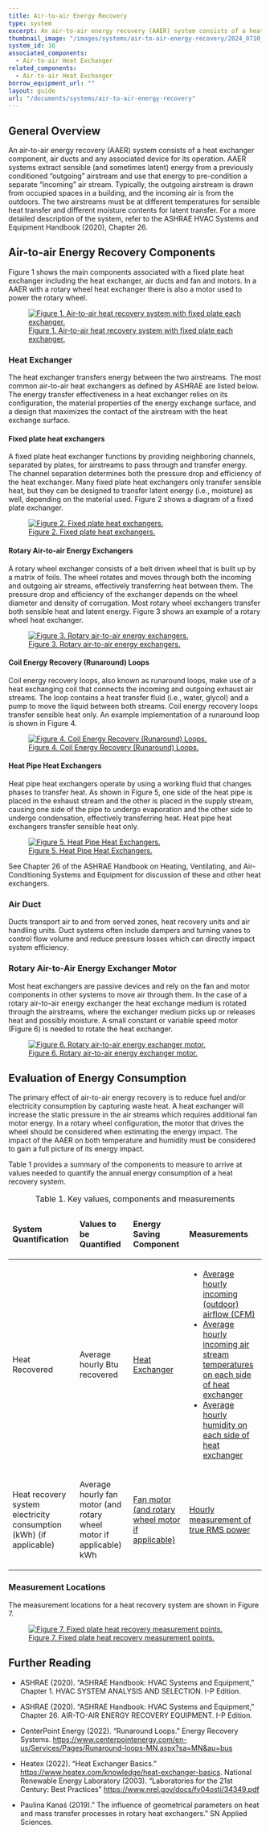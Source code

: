 ```yaml
---
title: Air-to-air Energy Recovery 
type: system
excerpt: An air-to-air energy recovery (AAER) system consists of a heat exchanger component, air ducts and any associated device for its operation.
thumbnail_image: "/images/systems/air-to-air-energy-recovery/2024_0710_AtA energy recovery system_thumbnail_RESIZED.jpg"
system_id: 16
associated_components:
  - Air-to-air Heat Exchanger
related_components:
  - Air-to-air Heat Exchanger
borrow_equipment_url: ""
layout: guide
url: "/documents/systems/air-to-air-energy-recovery"
---
```


## General Overview 

An air-to-air energy recovery (AAER) system consists of a heat exchanger component, air ducts and any associated device for its operation. AAER systems extract sensible (and sometimes latent) energy from a previously conditioned “outgoing” airstream and use that energy to pre-condition a separate “incoming” air stream. Typically, the outgoing airstream is drawn from occupied spaces in a building, and the incoming air is from the outdoors.  The two airstreams must be at different temperatures for sensible heat transfer and different moisture contents for latent transfer. For a more detailed description of the system, refer to the ASHRAE HVAC Systems and Equipment Handbook (2020), Chapter 26.

## Air-to-air Energy Recovery Components

Figure 1 shows the main components associated with a fixed plate heat exchanger including the heat exchanger, air ducts and fan and motors. In a AAER with a rotary wheel heat exchanger there is also a motor used to power the rotary wheel.

<a href="/images/systems/air-to-air-energy-recovery/Air-to-air Recovery System Figure 1.png">
    <figure class="figure">
        <img src="/images/systems/air-to-air-energy-recovery/Air-to-air Recovery System Figure 1.png" class="figure-img img-fluid rounded" alt="Figure 1. Air-to-air heat recovery system with fixed plate each exchanger.">
        <figcaption class="figure-caption text-left">Figure 1. Air-to-air heat recovery system with fixed plate each exchanger.</figcaption>
    </figure>
</a>

### Heat Exchanger

The heat exchanger transfers energy between the two airstreams.  The most common air-to-air heat exchangers as defined by ASHRAE are listed below. The energy transfer effectiveness in a heat exchanger relies on its configuration, the material properties of the energy exchange surface, and a design that maximizes the contact of the airstream with the heat exchange surface. 

#### Fixed plate heat exchangers

A fixed plate heat exchanger functions by providing neighboring channels, separated by plates, for airstreams to pass through and transfer energy. The channel separation determines both the pressure drop and efficiency of the heat exchanger. Many fixed plate heat exchangers only transfer sensible heat, but they can be designed to transfer latent energy (i.e., moisture) as well, depending on the material used. Figure 2 shows a diagram of a fixed plate exchanger.

<a href="/images/systems/air-to-air-energy-recovery/Air-to-air Recovery System Figure 2.png">
    <figure class="figure">
        <img src="/images/systems/air-to-air-energy-recovery/Air-to-air Recovery System Figure 2.png" class="figure-img img-fluid rounded" alt="Figure 2. Fixed plate heat exchangers.">
        <figcaption class="figure-caption text-left">Figure 2. Fixed plate heat exchangers.</figcaption>
    </figure>
</a>

#### Rotary Air-to-air Energy Exchangers

A rotary wheel exchanger consists of a belt driven wheel that is built up by a matrix of foils. The wheel rotates and moves through both the incoming and outgoing air streams, effectively transferring heat between them. The pressure drop and efficiency of the exchanger depends on the wheel diameter and density of corrugation. Most rotary wheel exchangers transfer both sensible heat and latent energy. Figure 3 shows an example of a rotary wheel heat exchanger.

<a href="/images/systems/air-to-air-energy-recovery/Air-to-air Recovery System Figure 3.png">
    <figure class="figure">
        <img src="/images/systems/air-to-air-energy-recovery/Air-to-air Recovery System Figure 3.png" class="figure-img img-fluid rounded" alt="Figure 3. Rotary air-to-air energy exchangers.">
        <figcaption class="figure-caption text-left">Figure 3. Rotary air-to-air energy exchangers.</figcaption>
    </figure>
</a>

#### Coil Energy Recovery (Runaround) Loops

Coil energy recovery loops, also known as runaround loops, make use of a heat exchanging coil that connects the incoming and outgoing exhaust air streams. The loop contains a heat transfer fluid (i.e., water, glycol) and a pump to move the liquid between both streams. Coil energy recovery loops transfer sensible heat only. An example implementation of a runaround loop is shown in Figure 4.

<a href="/images/systems/air-to-air-energy-recovery/Air-to-air Recovery System Figure 4.png">
    <figure class="figure">
        <img src="/images/systems/air-to-air-energy-recovery/Air-to-air Recovery System Figure 4.png" class="figure-img img-fluid rounded" alt="Figure 4. Coil Energy Recovery (Runaround) Loops.">
        <figcaption class="figure-caption text-left">Figure 4. Coil Energy Recovery (Runaround) Loops.</figcaption>
    </figure>
</a>

#### Heat Pipe Heat Exchangers

Heat pipe heat exchangers operate by using a working fluid that changes phases to transfer heat. As shown in Figure 5, one side of the heat pipe is placed in the exhaust stream and the other is placed in the supply stream, causing one side of the pipe to undergo evaporation and the other side to undergo condensation, effectively transferring heat. Heat pipe heat exchangers transfer sensible heat only. 

<!-- Image below is temporary image for figure 5 -->
<a href="/images/systems/air-to-air-energy-recovery/Air-to-air Recovery System Figure 4.png">
    <figure class="figure">
        <img src="/images/systems/air-to-air-energy-recovery/Air-to-air Recovery System Figure 4.png" class="figure-img img-fluid rounded" alt="Figure 5. Heat Pipe Heat Exchangers.">
        <figcaption class="figure-caption text-left">Figure 5. Heat Pipe Heat Exchangers.</figcaption>
    </figure>
</a>

See Chapter 26 of the ASHRAE Handbook on Heating, Ventilating, and Air-Conditioning Systems and Equipment for discussion of these and other heat exchangers. 

### Air Duct 

Ducts transport air to and from served zones, heat recovery units and air handling units. Duct systems often include dampers and turning vanes to control flow volume and reduce pressure losses which can directly impact system efficiency. 

### Rotary Air-to-Air Energy Exchanger Motor 

Most heat exchangers are passive devices and rely on the fan and motor components in other systems to move air through them. In the case of a rotary air-to-air energy exchanger the heat exchange medium is rotated through the airstreams, where the exchanger medium picks up or releases heat and possibly moisture. A small constant or variable speed motor (Figure 6) is needed to rotate the heat exchanger.

<a href="/images/systems/air-to-air-energy-recovery/Air-to-air Recovery System Figure 6.png">
    <figure class="figure">
        <img src="/images/systems/air-to-air-energy-recovery/Air-to-air Recovery System Figure 6.png" class="figure-img img-fluid rounded" alt="Figure 6. Rotary air-to-air energy exchanger motor.">
        <figcaption class="figure-caption text-left">Figure 6. Rotary air-to-air energy exchanger motor.</figcaption>
    </figure>
</a>

## Evaluation of Energy Consumption

The primary effect of air-to-air energy recovery is to reduce fuel and/or electricity consumption by capturing waste heat. A heat exchanger will increase the static pressure in the air streams which requires additional fan motor energy. In a rotary wheel configuration, the motor that drives the wheel should be considered when estimating the energy impact. The impact of the AAER on both temperature and humidity must be considered to gain a full picture of its energy impact. 

Table 1 provides a summary of the components to measure to arrive at values needed to quantify the annual energy consumption of a heat recovery system.  

<table>
    <caption>Table 1. Key values, components and measurements</caption>
    <thead>
        <tr>
            <td>
                <p><strong>System Quantification</strong></p>
            </td>
            <td>
                <p><strong>Values to be Quantified</strong></p>
            </td>
            <td>
                <p><strong>Energy Saving Component</strong></p>
            </td>
            <td>
                <p><strong>Measurements</strong></p>
            </td>
        </tr>
    </thead>
    <tbody>
        <tr>
            <td>
                <p>Heat Recovered</p>
            </td>
            <td>
                <p>Average hourly Btu recovered</p>
            </td>
            <td>
                <p><a href="/documents/components/air-to-air-heat-exchanger">Heat Exchanger</a></p>
            </td>
            <td>
                <ul>
                    <li><a href=>Average hourly incoming (outdoor) airflow (CFM)</a></li> 
                    <li><a href="/documents/measurement-technique/system-air-temperature">Average hourly incoming air stream temperatures on each side of heat exchanger</a></li>
                    <li><a href="/documents/measurement-technique/relative-humidity">Average hourly humidity on each side of heat exchanger</a></li>
                </ul>
            </td>
        </tr>
        <tr>
            <td>
                <p>Heat recovery system electricity consumption (kWh) (if applicable)</p>
            </td>
            <td>
                <p>Average hourly fan motor (and rotary wheel motor if applicable) kWh</p>
            </td>
            <td>
                <p><a href="/documents/components/variable-speed-variable-volume-fan-and-motor">Fan motor (and rotary wheel motor if applicable)</a></p>
            </td>
            <td>
                <p><a href="/documents/measurement-technique/true-rms-power">Hourly measurement of true RMS power</a></p>
            </td>
        </tr>
    </tbody>
</table>

### Measurement Locations

The measurement locations for a heat recovery system are shown in Figure 7. 

<a href="/images/systems/air-to-air-energy-recovery/Air-to-air Recovery System Figure 7.png">
    <figure class="figure">
        <img src="/images/systems/air-to-air-energy-recovery/Air-to-air Recovery System Figure 7.png" class="figure-img img-fluid rounded" alt="Figure 7. Fixed plate heat recovery measurement points.">
        <figcaption class="figure-caption text-left">Figure 7. Fixed plate heat recovery measurement points.</figcaption>
    </figure>
</a>

## Further Reading 

- ASHRAE (2020). “ASHRAE Handbook: HVAC Systems and Equipment,” Chapter 1. HVAC SYSTEM ANALYSIS AND SELECTION. I-P Edition.  

- ASHRAE (2020). “ASHRAE Handbook: HVAC Systems and Equipment,” Chapter 26. AIR-TO-AIR ENERGY RECOVERY EQUIPMENT. I-P Edition.  

- CenterPoint Energy (2022). “Runaround Loops.” Energy Recovery Systems. https://www.centerpointenergy.com/en-us/Services/Pages/Runaround-loops-MN.aspx?sa=MN&au=bus 

- Heatex (2022). “Heat Exchanger Basics.” https://www.heatex.com/knowledge/heat-exchanger-basics. 
National Renewable Energy Laboratory (2003). “Laboratories for the 21st Century: Best Practices” https://www.nrel.gov/docs/fy04osti/34349.pdf 

- Paulina Kanaś (2019).” The influence of geometrical parameters on heat and mass transfer processes in rotary heat exchangers.” SN Applied Sciences. 
